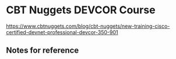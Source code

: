 # CBT Nuggets DEVCOR Course

<https://www.cbtnuggets.com/blog/cbt-nuggets/new-training-cisco-certified-devnet-professional-devcor-350-901>

## Notes for reference
